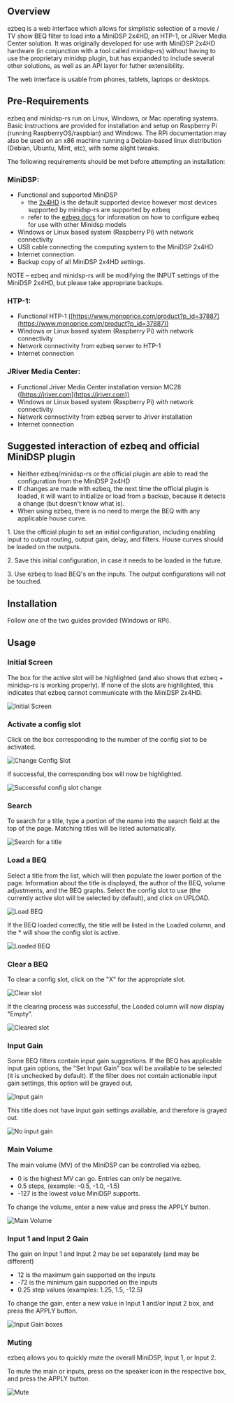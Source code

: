 ## Overview

ezbeq is a web interface which allows for simplistic selection of a movie / TV show BEQ filter to load into a MiniDSP 2x4HD, an HTP-1, or JRiver Media Center solution. It was originally developed for use with MiniDSP 2x4HD hardware (in conjunction with a tool called minidsp-rs) without having to use the proprietary minidsp plugin, but has expanded to include several other solutions, as well as an API layer for futher extensibility.

The web interface is usable from phones, tablets, laptops or desktops.

## Pre-Requirements

ezbeq and minidsp-rs run on Linux, Windows, or Mac operating systems. Basic instructions are provided for installation and setup on Raspberry Pi (running RaspberryOS/raspbian) and Windows. The RPi documentation may also be used on an x86 machine running a Debian-based linux distribution (Debian, Ubuntu, Mint, etc), with some slight tweaks.

The following requirements should be met before attempting an installation:

### MiniDSP:
- Functional and supported MiniDSP 
  - the [2x4HD](https://www.minidsp.com/products/minidsp-in-a-box/minidsp-2x4-hd) is the default supported device however most devices supported by minidsp-rs are supported by ezbeq
  - refer to the [ezbeq docs](https://github.com/3ll3d00d/ezbeq/#minidsp-variants) for information on how to configure ezbeq for use with other Minidsp models
- Windows or Linux based system (Raspberry Pi) with network connectivity
- USB cable connecting the computing system to the MiniDSP 2x4HD
- Internet connection
- Backup copy of all MiniDSP 2x4HD settings.

NOTE – ezbeq and minidsp-rs will be modifying the INPUT settings of the MiniDSP 2x4HD, but please take appropriate backups.

### HTP-1:
- Functional HTP-1 ([https://www.monoprice.com/product?p_id=37887](https://www.monoprice.com/product?p_id=37887))
- Windows or Linux based system (Raspberry Pi) with network connectivity
- Network connectivity from ezbeq server to HTP-1
- Internet connection

### JRiver Media Center:
- Functional Jriver Media Center installation version MC28 ([https://jriver.com](https://jriver.com))
- Windows or Linux based system (Raspberry Pi) with network connectivity
- Network connectivity from ezbeq server to Jriver installation
- Internet connection

## Suggested interaction of ezbeq and official MiniDSP plugin

- Neither ezbeq/minidsp-rs or the official plugin are able to read the configuration from the MiniDSP 2x4HD
- If changes are made with ezbeq, the next time the official plugin is loaded, it will want to initialize or load from a backup, because it detects a change (but doesn't know what is).
- When using ezbeq, there is no need to merge the BEQ with any applicable house curve.

1\. Use the official plugin to set an initial configuration, including enabling input to output routing, output gain, delay, and filters. House curves should be loaded on the outputs.

2\. Save this initial configuration, in case it needs to be loaded in the future.

3\. Use ezbeq to load BEQ's on the inputs. The output configurations will not be touched.

## Installation

Follow one of the two guides provided (Windows or RPi).

## Usage

### Initial Screen

The box for the active slot will be highlighted (and also shows that ezbeq + minidsp-rs is working properly). If none of the slots are highlighted, this indicates that ezbeq cannot communicate with the MiniDSP 2x4HD.

![Initial Screen](./img/home01.png)

### Activate a config slot

Click on the box corresponding to the number of the config slot to be activated.

![Change Config Slot](./img/home02.png)

If successful, the corresponding box will now be highlighted.

![Successful config slot change](./img/home03.png)

### Search

To search for a title, type a portion of the name into the search field at the top of the page. Matching titles will be listed automatically.

![Search for a title](./img/home04.png)

### Load a BEQ

Select a title from the list, which will then populate the lower portion of the page. Information about the title is displayed, the author of the BEQ, volume adjustments, and the BEQ graphs. Select the config slot to use (the currently active slot will be selected by default), and click on UPLOAD.

![Load BEQ](./img/home05.png)

If the BEQ loaded correctly, the title will be listed in the Loaded column, and the * will show the config slot is active.

![Loaded BEQ](./img/home06.png)

### Clear a BEQ

To clear a config slot, click on the "X" for the appropriate slot.

![Clear slot](./img/home07.png)

If the clearing process was successful, the Loaded column will now display "Empty".

![Cleared slot](./img/home08.png)

### Input Gain

Some BEQ filters contain input gain suggestions. If the BEQ has applicable input gain options, the "Set Input Gain" box will be available to be selected (it is unchecked by default). If the filter does not contain actionable input gain settings, this option will be grayed out.

![Input gain](./img/home09.png)

This title does not have input gain settings available, and therefore is grayed out.

![No input gain](./img/home10.png)

### Main Volume

The main volume (MV) of the MiniDSP can be controlled via ezbeq.
* 0 is the highest MV can go. Entries can only be negative.
* 0.5 steps, (example: -0.5, -1.0, -1.5)
* -127 is the lowest value MiniDSP supports.

To change the volume, enter a new value and press the APPLY button. 

![Main Volume](./img/home11.png)

### Input 1 and Input 2 Gain

The gain on Input 1 and Input 2 may be set separately (and may be different)
* 12 is the maximum gain supported on the inputs
* -72 is the minimum gain supported on the inputs
* 0.25 step values (examples: 1.25, 1.5, -12.5)

To change the gain, enter a new value in Input 1 and/or Input 2 box, and press the APPLY button.

![Input Gain boxes](./img/home12.png)

### Muting

ezbeq allows you to quickly mute the overall MiniDSP, Input 1, or Input 2.

To mute the main or inputs, press on the speaker icon in the respective box, and press the APPLY button.

![Mute](./img/home13.png)
